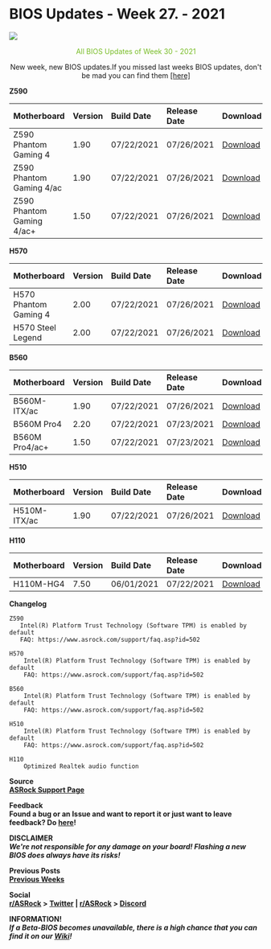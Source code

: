 # BIOS Updates - Week 27. - 2021

<img style="margin-left:auto;margin-right:auto;display: block;" src="/ASRockWiki/assets/img/includes/wiki/bios_updates.png">

<p style="text-align:center;color:#79bd28">All BIOS Updates of Week 30 - 2021</p>

<p style="text-align:center">New week, new BIOS updates.If you missed last weeks BIOS updates, don't be mad you can find them <a href="https://new.reddit.com/r/ASRock/comments/oiqtl1/weekly_bios_update_post_week_28_2021/" target="_blank">[here]</a></p>

**Z590**

|Motherboard|Version|Build Date|Release Date|Download|
|:-|:-|:-|:-|:-|
|Z590 Phantom Gaming 4|1.90|07/22/2021|07/26/2021|[Download](https://www.asrock.com/MB/Intel/Z590%20Phantom%20Gaming%204/index.asp#BIOS)|
|Z590 Phantom Gaming 4/ac|1.90|07/22/2021|07/26/2021|[Download](https://www.asrock.com/MB/Intel/Z590%20Phantom%20Gaming%204ac/index.asp#BIOS)|
|Z590 Phantom Gaming 4/ac+|1.50|07/22/2021|07/26/2021|[Download](https://www.asrock.com/MB/Intel/Z590%20Phantom%20Gaming%204ac+/index.asp#BIOS)|

**H570**

|Motherboard|Version|Build Date|Release Date|Download|
|:-|:-|:-|:-|:-|
|H570 Phantom Gaming 4|2.00|07/22/2021|07/26/2021|[Download](https://www.asrock.com/MB/Intel/H570%20Phantom%20Gaming%204/index.asp#BIOS)|
|H570 Steel Legend|2.00|07/22/2021|07/26/2021|[Download](https://www.asrock.com/MB/Intel/H570%20Steel%20Legend/index.asp#BIOS)|

**B560**

|Motherboard|Version|Build Date|Release Date|Download|
|:-|:-|:-|:-|:-|
|B560M-ITX/ac|1.90|07/22/2021|07/26/2021|[Download](https://www.asrock.com/MB/Intel/B560M-ITXac/index.asp#BIOS)|
|B560M Pro4|2.20|07/22/2021|07/23/2021|[Download](https://www.asrock.com/MB/Intel/B560M%20Pro4/index.asp#BIOS)|
|B560M Pro4/ac+|1.50|07/22/2021|07/23/2021|[Download](https://www.asrock.com/MB/Intel/B560M%20Pro4ac+/index.asp#BIOS)|

**H510**

|Motherboard|Version|Build Date|Release Date|Download|
|:-|:-|:-|:-|:-|
|H510M-ITX/ac|1.90|07/22/2021|07/26/2021|[Download](https://www.asrock.com/MB/Intel/H510M-ITXac/index.asp#BIOS)|

**H110**

|Motherboard|Version|Build Date|Release Date|Download|
|:-|:-|:-|:-|:-|
|H110M-HG4|7.50|06/01/2021|07/22/2021|[Download](https://www.asrock.com/MB/Intel/H110M-HG4/index.asp#BIOS)|

**Changelog**

    Z590
       Intel(R) Platform Trust Technology (Software TPM) is enabled by default
       FAQ: https://www.asrock.com/support/faq.asp?id=502
    
    H570
        Intel(R) Platform Trust Technology (Software TPM) is enabled by default
        FAQ: https://www.asrock.com/support/faq.asp?id=502 
    
    B560
        Intel(R) Platform Trust Technology (Software TPM) is enabled by default
        FAQ: https://www.asrock.com/support/faq.asp?id=502 
    
    H510
        Intel(R) Platform Trust Technology (Software TPM) is enabled by default
        FAQ: https://www.asrock.com/support/faq.asp?id=502 
    
    H110
        Optimized Realtek audio function

**Source**  
[**ASRock Support Page**](https://www.asrock.com/support/index.asp?cat=BIOS)

**Feedback**  
**Found a bug or an Issue and want to report it or just want to leave feedback? Do [here](https://event.asrock.com/tsd.asp)!**

**DISCLAIMER**  
***We're not responsible for any damage on your board! Flashing a new BIOS does always have its risks!***

**Previous Posts**  
[**Previous Weeks**](https://www.reddit.com/r/ASRock/?f=flair_name%3A%22BIOS%20Release%22)

**Social**  
**[r/ASRock](https://www.reddit.com/r/ASRock/) > [Twitter](https://twitter.com/redditASRock) | [r/ASRock](https://www.reddit.com/r/ASRock/) > [Discord](https://discord.gg/rFrMpxV)**

**INFORMATION!**  
***If a Beta-BIOS becomes unavailable, there is a high chance that you can find it on our [Wiki](https://botflakes.github.io/ASRockWiki/beta_bios/)!***